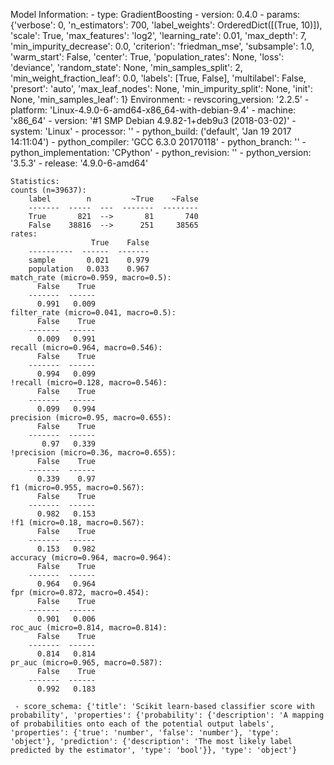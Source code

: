 Model Information:
	 - type: GradientBoosting
	 - version: 0.4.0
	 - params: {'verbose': 0, 'n_estimators': 700, 'label_weights': OrderedDict([(True, 10)]), 'scale': True, 'max_features': 'log2', 'learning_rate': 0.01, 'max_depth': 7, 'min_impurity_decrease': 0.0, 'criterion': 'friedman_mse', 'subsample': 1.0, 'warm_start': False, 'center': True, 'population_rates': None, 'loss': 'deviance', 'random_state': None, 'min_samples_split': 2, 'min_weight_fraction_leaf': 0.0, 'labels': [True, False], 'multilabel': False, 'presort': 'auto', 'max_leaf_nodes': None, 'min_impurity_split': None, 'init': None, 'min_samples_leaf': 1}
	Environment:
	 - revscoring_version: '2.2.5'
	 - platform: 'Linux-4.9.0-6-amd64-x86_64-with-debian-9.4'
	 - machine: 'x86_64'
	 - version: '#1 SMP Debian 4.9.82-1+deb9u3 (2018-03-02)'
	 - system: 'Linux'
	 - processor: ''
	 - python_build: ('default', 'Jan 19 2017 14:11:04')
	 - python_compiler: 'GCC 6.3.0 20170118'
	 - python_branch: ''
	 - python_implementation: 'CPython'
	 - python_revision: ''
	 - python_version: '3.5.3'
	 - release: '4.9.0-6-amd64'
	
	Statistics:
	counts (n=39637):
		label        n         ~True    ~False
		-------  -----  ---  -------  --------
		True       821  -->       81       740
		False    38816  -->      251     38565
	rates:
		              True    False
		----------  ------  -------
		sample       0.021    0.979
		population   0.033    0.967
	match_rate (micro=0.959, macro=0.5):
		  False    True
		-------  ------
		  0.991   0.009
	filter_rate (micro=0.041, macro=0.5):
		  False    True
		-------  ------
		  0.009   0.991
	recall (micro=0.964, macro=0.546):
		  False    True
		-------  ------
		  0.994   0.099
	!recall (micro=0.128, macro=0.546):
		  False    True
		-------  ------
		  0.099   0.994
	precision (micro=0.95, macro=0.655):
		  False    True
		-------  ------
		   0.97   0.339
	!precision (micro=0.36, macro=0.655):
		  False    True
		-------  ------
		  0.339    0.97
	f1 (micro=0.955, macro=0.567):
		  False    True
		-------  ------
		  0.982   0.153
	!f1 (micro=0.18, macro=0.567):
		  False    True
		-------  ------
		  0.153   0.982
	accuracy (micro=0.964, macro=0.964):
		  False    True
		-------  ------
		  0.964   0.964
	fpr (micro=0.872, macro=0.454):
		  False    True
		-------  ------
		  0.901   0.006
	roc_auc (micro=0.814, macro=0.814):
		  False    True
		-------  ------
		  0.814   0.814
	pr_auc (micro=0.965, macro=0.587):
		  False    True
		-------  ------
		  0.992   0.183
	
	 - score_schema: {'title': 'Scikit learn-based classifier score with probability', 'properties': {'probability': {'description': 'A mapping of probabilities onto each of the potential output labels', 'properties': {'true': 'number', 'false': 'number'}, 'type': 'object'}, 'prediction': {'description': 'The most likely label predicted by the estimator', 'type': 'bool'}}, 'type': 'object'}

